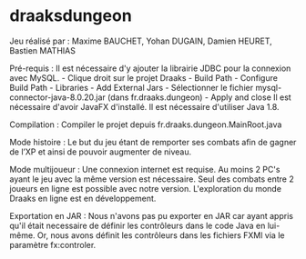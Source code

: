 # draaksdungeon

Jeu réalisé par :
	Maxime BAUCHET, Yohan DUGAIN, Damien HEURET, Bastien MATHIAS

Pré-requis :
	Il est nécessaire d'y ajouter la librairie JDBC pour la connexion avec MySQL.
		- Clique droit sur le projet Draaks
		- Build Path
		- Configure Build Path
		- Libraries
		- Add External Jars
		- Sélectionner le fichier mysql-connector-java-8.0.20.jar (dans fr.draaks.dungeon)
		- Apply and close
	Il est nécessaire d'avoir JavaFX d'installé.
	Il est nécessaire d'utiliser Java 1.8.

Compilation :
	Compiler le projet depuis fr.draaks.dungeon.MainRoot.java
	
Mode histoire :
	Le but du jeu étant de remporter ses combats afin de gagner
	de l’XP et ainsi de pouvoir augmenter de niveau.
	
Mode multijoueur :
	Une connexion internet est requise.
	Au moins 2 PC's ayant le jeu avec la même version est nécessaire.
	Seul des combats entre 2 joueurs en ligne est possible avec notre version.
	L'exploration du monde Draaks en ligne est en développement.
	
Exportation en JAR :
	Nous n'avons pas pu exporter en JAR car ayant appris qu'il était necessaire de
	définir les contrôleurs dans le code Java en lui-même. Or, nous avons définit les
	contrôleurs dans les fichiers FXMl via le paramètre fx:controler.